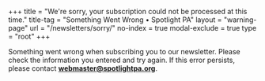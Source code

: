 +++
title = "We're sorry, your subscription could not be processed at this time."
title-tag = "Something Went Wrong • Spotlight PA"
layout = "warning-page"
url = "/newsletters/sorry/"
no-index = true
modal-exclude = true
type = "root"
+++

Something went wrong when subscribing you to our newsletter. Please check the information you entered and try again. If this error persists, please contact **<webmaster@spotlightpa.org>**.

